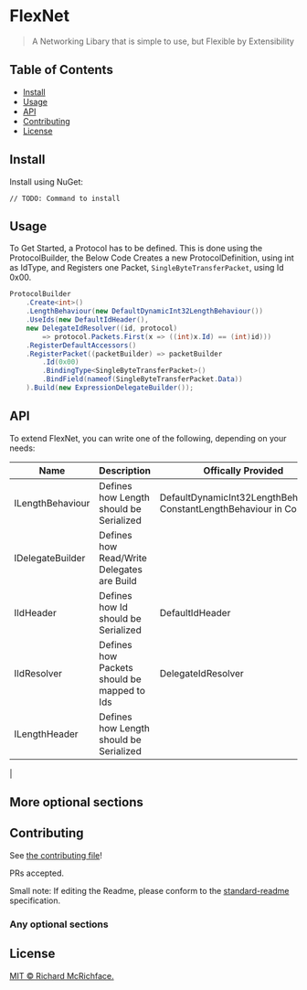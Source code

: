 

# FlexNet

> A Networking Libary that is simple to use, but Flexible by Extensibility

## Table of Contents

- [Install](#install)
- [Usage](#usage)
- [API](#api)
- [Contributing](#contributing)
- [License](#license)

## Install
Install using NuGet:

```
// TODO: Command to install
```

## Usage
To Get Started, a Protocol has to be defined.
This is done using the ProtocolBuilder, the Below Code Creates a new ProtocolDefinition, using int as IdType, and Registers one Packet, `SingleByteTransferPacket`, using Id 0x00.
```c#
ProtocolBuilder
    .Create<int>()
    .LengthBehaviour(new DefaultDynamicInt32LengthBehaviour())
    .UseIds(new DefaultIdHeader(), 
    new DelegateIdResolver((id, protocol) 
        => protocol.Packets.First(x => ((int)x.Id) == (int)id)))
    .RegisterDefaultAccessors()
    .RegisterPacket((packetBuilder) => packetBuilder
        .Id(0x00)
        .BindingType<SingleByteTransferPacket>()
        .BindField(nameof(SingleByteTransferPacket.Data))
    ).Build(new ExpressionDelegateBuilder());
```

## API
To extend FlexNet, you can write one of the following, depending on your needs:

|Name|Description|Offically Provided|
|--|--|--|
|ILengthBehaviour|Defines how Length should be Serialized|DefaultDynamicInt32LengthBehaviour, ConstantLengthBehaviour in Core|
|IDelegateBuilder|Defines how Read/Write Delegates are Build|
|IIdHeader|Defines how Id should be Serialized|DefaultIdHeader|
|IIdResolver|Defines how Packets should be mapped to Ids|DelegateIdResolver|
|ILengthHeader|Defines how Length should be Serialized|
|

## More optional sections

## Contributing

See [the contributing file](CONTRIBUTING.md)!

PRs accepted.

Small note: If editing the Readme, please conform to the [standard-readme](https://github.com/RichardLitt/standard-readme) specification.

### Any optional sections

## License

[MIT © Richard McRichface.](../LICENSE)
<!--stackedit_data:
eyJoaXN0b3J5IjpbMTExNTk1Mjk4OSw0MTY0ODcxMDNdfQ==
-->
